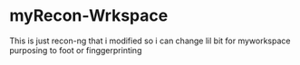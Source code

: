 # myRecon-Wrkspace
This is just recon-ng that i modified so i can change lil bit for myworkspace purposing to foot or finggerprinting
